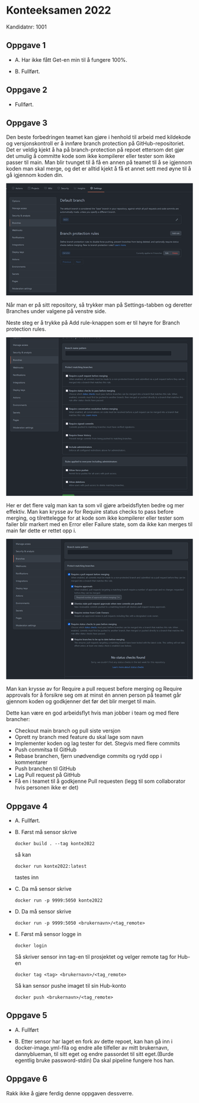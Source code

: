 # Konteeksamen 2022

Kandidatnr: 1001

## Oppgave 1

* A. Har ikke fått Get-en min til å fungere 100%.

* B. Fullført.

## Oppgave 2

* Fullført.

## Oppgave 3

Den beste forbedringen teamet kan gjøre i henhold til arbeid med kildekode og versjonskontroll er å innføre branch
protection på GitHub-repositoriet. Det er veldig kjekt å ha på branch-protection
på repoet ettersom det gjør det umulig å committe kode som ikke kompilerer eller tester
som ikke passer til main. Man blir tvunget til å få en annen på teamet til å se igjennom
koden man skal merge, og det er alltid kjekt å få et annet sett med øyne til å gå igjennom koden din.

![settings](branch.png)

Når man er på sitt repository, så trykker man på Settings-tabben og deretter Branches under valgene på venstre side.

Neste steg er å trykke på Add rule-knappen som er til høyre for Branch protection rules.

![add rule](branch2.png)

Her er det flere valg man kan ta som vil gjøre arbeidsflyten bedre og mer effektiv. Man kan krysse av for Require
status checks to pass before merging, og tilrettelegge for at kode som ikke kompilerer eller tester som failer
blir markert med en Error eller Failure state, som da ikke kan merges til main før dette er rettet opp i.

![rules](branch3.png)

Man kan krysse av for Require a pull request before merging og Require approvals for å forsikre seg om at minst
én annen person på teamet går gjennom koden og godkjenner det før det blir merget til main.

Dette kan være en god arbeidsflyt hvis man jobber i team og med flere brancher:

* Checkout main branch og pull siste versjon
* Oprett ny branch med feature du skal lage som navn
* Implementer koden og lag tester for det. Stegvis med flere commits
* Push commitsa til GitHub
* Rebase branchen, fjern unødvendige commits og rydd opp i kommentarer
* Push branchen til GitHub
* Lag Pull request på GitHub
* Få en i teamet til å godkjenne Pull requesten (legg til som collaborator hvis personen ikke er det)

## Oppgave 4

* A. Fullført.

* B. Først må sensor skrive 
    ```
    docker build . --tag konte2022
    ```
    så kan
    ```
    docker run konte2022:latest
    ```
     tastes inn
* C. Da må sensor skrive 
    ```
    docker run -p 9999:5050 konte2022
    ```
  
* D. Da må sensor skrive
    ```
  docker run -p 9999:5050 <brukernavn>/<tag_remote>
    ```

* E. Først må sensor logge in
    ```
  docker login
    ```
    Så skriver sensor inn tag-en til prosjektet og velger remote tag for Hub-en
    ```
  docker tag <tag> <brukernavn>/<tag_remote>
    ```
    Så kan sensor pushe imaget til sin Hub-konto
    ```
  docker push <brukernavn>/<tag_remote>
    ```
  
## Oppgave 5

* A. Fullført

* B. Etter sensor har laget en fork av dette repoet, kan han gå inn i docker-image.yml-fila
og endre alle tilfeller av mitt brukernavn, dannyblueman, til sitt eget og endre passordet til 
sitt eget.(Burde egentlig bruke password-stdin) Da skal pipeline fungere hos han.

## Oppgave 6

Rakk ikke å gjøre ferdig denne oppgaven dessverre.
